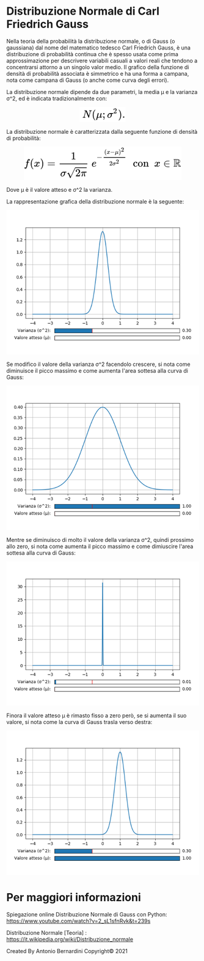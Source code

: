 # Distribuzione Normale di Carl Friedrich Gauss

Nella teoria della probabilità la distribuzione normale, o di Gauss (o gaussiana) dal nome del matematico tedesco Carl Friedrich Gauss, è una distribuzione di probabilità continua che è spesso usata come prima approssimazione per descrivere variabili casuali a valori reali che tendono a concentrarsi attorno a un singolo valor medio. Il grafico della funzione di densità di probabilità associata è simmetrico e ha una forma a campana, nota come campana di Gauss (o anche come curva degli errori).

La distribuzione normale dipende da due parametri, la media μ e la varianza σ^2, ed è indicata tradizionalmente con:

<p align="center">
  <img src="image/ad0c462e4e3200126b15a81d4e6e1dc5ff5932de.svg">  
</p>

La distribuzione normale è caratterizzata dalla seguente funzione di densità di probabilità:

<p align="center">
  <img src="image/12210c115c9301f98fc9f1c1abc8b2192b6eefc5.svg">  
</p>

Dove μ è il valore atteso e σ^2 la varianza.

La rappresentazione grafica della distribuzione normale è la seguente:

<p align="center">
  <img src="image/Figure_1.png">  
</p>

Se modifico il valore della varianza σ^2 facendolo crescere, si nota come diminuisce il picco massimo e come aumenta l'area sottesa alla curva di Gauss:

<p align="center">
  <img src="image/Figure_2.png">  
</p>

Mentre se diminuisco di molto il valore della varianza σ^2, quindi prossimo allo zero, si nota come aumenta il picco massimo e come dimiuscire l'area sottesa alla curva di Gauss:

<p align="center">
  <img src="image/Figure_3.png">  
</p>

Finora il valore atteso μ è rimasto fisso a zero però, se si aumenta il suo valore, si nota come la curva di Gauss trasla verso destra:

<p align="center">
  <img src="image/Figure_4.png">  
</p>

# Per maggiori informazioni

Spiegazione online Distribuzione Normale di Gauss con Python: https://www.youtube.com/watch?v=2_sL1sfnRvk&t=239s

Distribuzione Normale [Teoria] : https://it.wikipedia.org/wiki/Distribuzione_normale

Created By Antonio Bernardini Copyright© 2021
